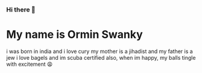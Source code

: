 ### Hi there 👋
# My name is Ormin Swanky
i was born in india and i love cury
my mother is a jihadist and my father is a jew
i love bagels
and im scuba certified
also, when im happy, my balls tingle with excitement 😩
